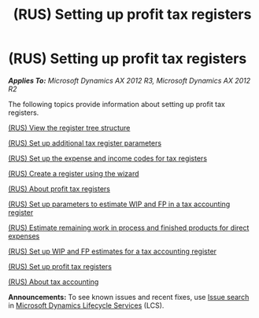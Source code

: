 ﻿---
title: (RUS) Setting up profit tax registers
TOCTitle: (RUS) Setting up profit tax registers
ms:assetid: b7c5dcb9-0a28-4623-bf1e-16c632eb99f4
ms:mtpsurl: https://technet.microsoft.com/en-us/library/JJ711542(v=AX.60)
ms:contentKeyID: 49387867
ms.date: 04/18/2014
mtps_version: v=AX.60
---

# (RUS) Setting up profit tax registers 


_**Applies To:** Microsoft Dynamics AX 2012 R3, Microsoft Dynamics AX 2012 R2_

The following topics provide information about setting up profit tax registers.

[(RUS) View the register tree structure](rus-view-the-register-tree-structure.md)

[(RUS) Set up additional tax register parameters](rus-set-up-additional-tax-register-parameters.md)

[(RUS) Set up the expense and income codes for tax registers](rus-set-up-the-expense-and-income-codes-for-tax-registers.md)

[(RUS) Create a register using the wizard](rus-create-a-register-using-the-wizard.md)

[(RUS) About profit tax registers](rus-about-profit-tax-registers.md)

[(RUS) Set up parameters to estimate WIP and FP in a tax accounting register](rus-set-up-parameters-to-estimate-wip-and-fp-in-a-tax-accounting-register.md)

[(RUS) Estimate remaining work in process and finished products for direct expenses](rus-estimate-remaining-work-in-process-and-finished-products-for-direct-expenses.md)

[(RUS) Set up WIP and FP estimates for a tax accounting register](rus-set-up-wip-and-fp-estimates-for-a-tax-accounting-register.md)

[(RUS) Set up profit tax registers](rus-set-up-profit-tax-registers.md)

[(RUS) About tax accounting](rus-about-tax-accounting.md)

  
**Announcements:** To see known issues and recent fixes, use [Issue search](http://go.microsoft.com/fwlink/?linkid=389258) in [Microsoft Dynamics Lifecycle Services](http://go.microsoft.com/fwlink/?linkid=306505) (LCS).

